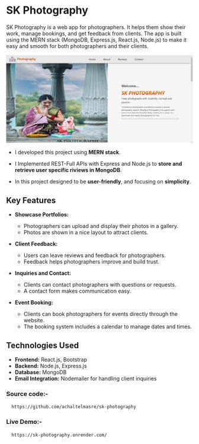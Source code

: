 # SK Photography

#### 
SK Photography is a web app for photographers. It helps them show their work, manage bookings, and get feedback from clients. The app is built using the MERN stack (MongoDB, Express.js, React.js, Node.js) to make it easy and smooth for both photographers and their clients. 



<img src="./homeimg.png" >


 - I developed this project using **MERN stack**.
 
- I Implemented REST-Full APIs with
Express and Node.js to **store and retrieve
user specific riviews in MongoDB**.


- In this project designed to be **user-friendly**,
and focusing on **simplicity**.

## Key Features

- **Showcase Portfolios:**
  - Photographers can upload and display their photos in a gallery.
  - Photos are shown in a nice layout to attract clients.

- **Client Feedback:**
  - Users can leave reviews and feedback for photographers.
  - Feedback helps photographers improve and build trust.

- **Inquiries and Contact:**
  - Clients can contact photographers with questions or requests.
  - A contact form makes communication easy.

- **Event Booking:**
  - Clients can book photographers for events directly through the website.
  - The booking system includes a calendar to manage dates and times.

## Technologies Used

- **Frontend:** React.js, Bootstrap
- **Backend:** Node.js, Express.js
- **Database:** MongoDB
- **Email Integration:** Nodemailer for handling client inquiries

### Source code:-
      https://github.com/achaltelmasre/sk-photography

 ### Live Demo:-
      https://sk-photography.onrender.com/
